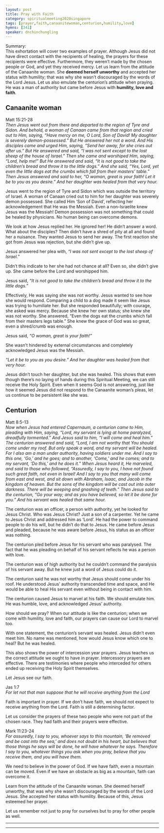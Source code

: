 ```yaml
---
layout: post
title: Pray with Faith
category: spiritualmeeting2020singapore
tags: [prayer,faith,canaanitewoman,centurion,humility,love]
hymns: [341]
speaker: dnchinchungling
---
```

Summary:  
This exhortation will cover two examples of prayer. Although Jesus did not have direct contact with the recipients of healing, the prayers for these recipients were effective. Furthermore, they weren’t made by the chosen people or God, and yet they received mercy. Let us learn from the attitude of the Canaanite woman. She **deemed herself unworthy** and accepted her status with humility; that was why she wasn’t discouraged by the words of the Lord Jesus. Let us also emulate the centurion’s attitude when praying. He was a man of authority but came before Jesus with **humility, love and faith**.

## Canaanite woman
Matt 15:21-28  
*Then Jesus went out from there and departed to the region of Tyre and Sidon. And behold, a woman of Canaan came from that region and cried out to Him, saying, “Have mercy on me, O Lord, Son of David! My daughter is severely demon-possessed.”
But He answered her not a word.
And His disciples came and urged Him, saying, “Send her away, for she cries out after us.”
But He answered and said, “I was not sent except to the lost sheep of the house of Israel.”
Then she came and worshiped Him, saying, “Lord, help me!”
But He answered and said, “It is not good to take the children’s bread and throw it to the little dogs.”
And she said, “Yes, Lord, yet even the little dogs eat the crumbs which fall from their masters’ table.”
Then Jesus answered and said to her, “O woman, great is your faith! Let it be to you as you desire.” And her daughter was healed from that very hour.*

Jesus went to the region of Tyre and Sidon which was outside the territory of Israel. A woman of Canaan cried out to him for her daughter was severely demon possessed. She called Him ‘Son of David’, reflecting her acknowledgement that He was the Messiah. Even a non-Israelite knew Jesus was the Messiah! Demon possession was not something that could be healed by physicians. No human being can overcome demons. 

We look at how Jesus replied her. He ignored her! He didn’t answer a word. What about the disciples? Then didn’t have a shred of pity at all and found her a nuisance. They wanted Jesus to send her away. The first reaction she got from Jesus was rejection, but she didn’t give up. 

Jesus answered her plea with, *“I was not sent except to the lost sheep of Israel.”*

Didn’t this indicate to her she had not chance at all? Even so, she didn’t give up. She came before the Lord and worshipped him. 

Jesus said, *“It is not good to take the children’s bread and throw it to the little dogs.”* 

Effectively, He was saying she was not worthy. Jesus wanted to see how she would respond. Comparing a child to a dog made it seem like Jesus was trying to humiliate her. But she responded beautifully; with courage, she asked was mercy. Because she knew her own status; she knew she was not worthy. She answered, “Even the dogs eat the crumbs which fall from their masters legs table.” She knew the grace of God was so great, even a shred/crumb was enough. 

Jesus said, *“O woman, great is your faith!”* 

She wasn’t hindered by external circumstances and completely acknowledged Jesus was the Messiah. 

*“Let it be to you as you desire.” And her daughter was healed from that very hour.* 

Jesus didn’t touch her daughter, but she was healed. This shows that even though there’s no laying of hands during this Spiritual Meeting, we can still receive the Holy Spirit. Even when it seems God is not answering, just like how it seemed Jesus did not respond to the Canaanite woman’s pleas, let us continue to be persistent like she was. 

## Centurion
Matt 8:5-13  
*Now when Jesus had entered Capernaum, a centurion came to Him, pleading with Him, saying, “Lord, my servant is lying at home paralyzed, dreadfully tormented.”
And Jesus said to him, “I will come and heal him.”
The centurion answered and said, “Lord, I am not worthy that You should come under my roof. But only speak a word, and my servant will be healed. For I also am a man under authority, having soldiers under me. And I say to this one, ‘Go,’ and he goes; and to another, ‘Come,’ and he comes; and to my servant, ‘Do this,’ and he does it.”
When Jesus heard it, He marveled, and said to those who followed, “Assuredly, I say to you, I have not found such great faith, not even in Israel! And I say to you that many will come from east and west, and sit down with Abraham, Isaac, and Jacob in the kingdom of heaven. But the sons of the kingdom will be cast out into outer darkness. There will be weeping and gnashing of teeth.” Then Jesus said to the centurion, “Go your way; and as you have believed, so let it be done for you.” And his servant was healed that same hour.*

The centurion was an officer, a person with authority, yet he looked for Jesus Christ. Who was Jesus Christ? Just a son of a carpenter. Yet he came to Jesus Christ and addressed him as ‘Lord’. He had the power to command people to do his will, but he didn’t do that to Jesus. He came before Jesus and pleaded, because he was aware before Jesus, his status as an officer was nothing. 

The centurion pled before Jesus for his servant who was paralysed. The fact that he was pleading on behalf of his servant reflects he was a person with love. 

The centurion was of high authority but he couldn’t command the paralysis of his servant away. But he knew just a word of Jesus could do it. 

The centurion said he was not worthy that Jesus should come under his roof. He understood Jesus’ authority transcended time and space, and He would be able to heal His servant even without being in contact with him. 

The centurion caused Jesus to marvel at his faith. We should emulate him. He was humble, love, and acknowledged Jesus’ authority. 

How should we pray? When our attitude is like the centurion; when we come with humility, love and faith, our prayers can cause our Lord to marvel too. 

With one statement, the centurion’s servant was healed. Jesus didn’t even meet him. No name was mentioned, how would Jesus know which one to heal? But he was healed. 

This also shows the power of intercession year prayers. Jesus teaches us the correct attitude we ought to have in prayer. Intercessory prayers are effective. There are testimonies where people who interceded for others ended up receiving the Holy Spirit themselves. 

Let Jesus see our faith. 

Jas 1:7  
*For let not that man suppose that he will receive anything from the Lord*

Faith is important in prayer. If we don’t have faith, we should not expect to receive anything from the Lord. Faith is still a determining factor. 

Let us consider the prayers of these two people who were not part of the chosen race. They had faith and their prayers were effective.

Mark 11:23-24  
*For assuredly, I say to you, whoever says to this mountain, ‘Be removed and be cast into the sea,’ and does not doubt in his heart, but believes that those things he says will be done, he will have whatever he says. Therefore I say to you, whatever things you ask when you pray, believe that you receive them, and you will have them.*

We need to believe in the power of God. If we have faith, even a mountain can be moved. Even if we have an obstacle as big as a mountain, faith can overcome it. 

Learn from the attitude of the Canaanite woman. She deemed herself unworthy, that was why she wasn’t discouraged by the words of the Lord Jesus. She accepted her status with humility. Because of this, Jesus esteemed her prayer.

Let us remember not just to pray for ourselves but to pray for other people as well.

----
****
